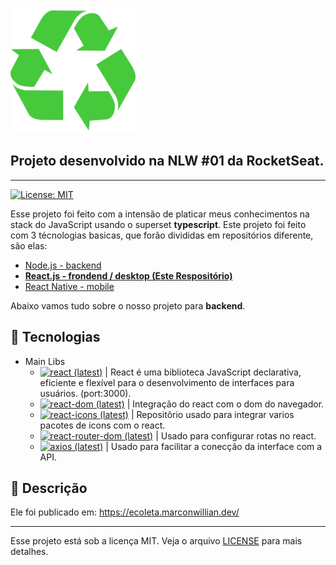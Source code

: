  ![Ecoleta][logo-image]

  ## Projeto desenvolvido na NLW #01 da RocketSeat.
  ---
  [![License: MIT][license-image]][license-link] <!-- [![Node.js CI](https://github.com/marconwillian/Ecoleta_backend/workflows/Node.js%20CI/badge.svg)](https://github.com/marconwillian/Ecoleta_backend/actions?query=workflow%3A%22Node.js+CI%22) -->

  Esse projeto foi feito com a intensão de platicar meus conhecimentos na stack do JavaScript usando o superset **typescript**.
  Este projeto foi feito com 3 técnologias basicas, que forão divididas em repositórios diferente, são elas:
  - [Node.js - backend][repo-backend]
  - [**React.js - frondend / desktop (Este Respositório)**](#rocket-tecnologias)
  - [React Native - mobile][repo-mobile]

  Abaixo vamos tudo sobre o nosso projeto para **backend**.

  ## :rocket: Tecnologias

  - Main Libs
    - [![react (latest)](https://img.shields.io/npm/v/react/latest?label=React.js&style=flat-square)][npm-react] | React é uma biblioteca JavaScript declarativa, eficiente e flexível para o desenvolvimento de interfaces para usuários. (port:3000).
    - [![react-dom (latest)](https://img.shields.io/npm/v/react-dom/latest?label=ReactDOM&style=flat-square)][npm-react-dom] | Integração do react com o dom do navegador.
    - [![react-icons (latest)](https://img.shields.io/npm/v/react-icons/latest?label=React+Icons&style=flat-square)][npm-react-icons] | Repositõrio usado para integrar varios pacotes de icons com o react.
    - [![react-router-dom (latest)](https://img.shields.io/npm/v/react-router-dom/latest?label=React+Router+Dom&style=flat-square)][npm-react-router-dom] | Usado para configurar rotas no react.
    - [![axios (latest)](https://img.shields.io/npm/v/axios/latest?label=axios&style=flat-square)][npm-axios] | Usado para facilitar a conecção da interface com a API.

    

  ## :minidisc: Descrição
  Ele foi publicado em: https://ecoleta.marconwillian.dev/
  
  ****
  Esse projeto está sob a licença MIT. Veja o arquivo [LICENSE][license-link] para mais detalhes.


  <!-- Markdown link & img dfn's -->
  [logo-image]: /assets/green-readme.png
  [license-image]: https://img.shields.io/badge/License-MIT-yellow.svg
  [license-link]: https://github.com/marconwillian/Ecoleta_backend/blob/master/LICENSE
  [repo-backend]: /packages/server
  [repo-frontend]: /packages/client
  [repo-mobile]: /packages/mobile
  [npm-react]: https://www.npmjs.com/package/react
  [npm-react-dom]: https://www.npmjs.com/package/npm-react-dom
  [npm-react-icons]: https://www.npmjs.com/package/react-icons
  [npm-react-router-dom]: https://www.npmjs.com/package/react-router-dom
  [npm-axios]: https://www.npmjs.com/package/axios
